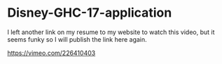 # Disney-GHC-17-application
I left another link on my resume to my website to watch this video, but it seems funky so I will publish the link here again.

https://vimeo.com/226410403

